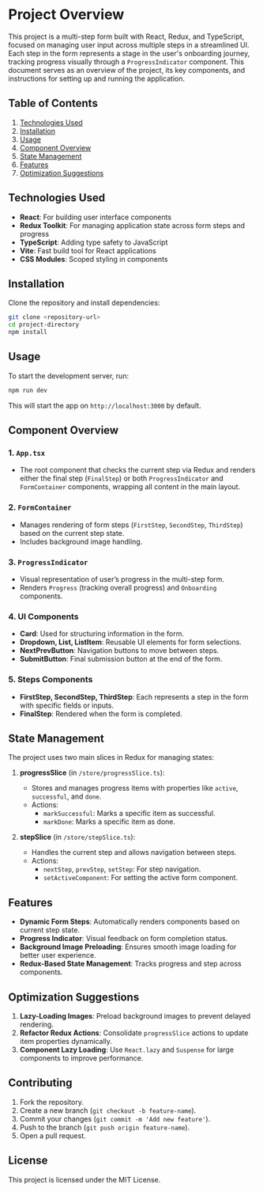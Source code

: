 
# Project Overview

This project is a multi-step form built with React, Redux, and TypeScript, focused on managing user input across multiple steps in a streamlined UI.
Each step in the form represents a stage in the user's onboarding journey, tracking progress visually through a `ProgressIndicator` component.
This document serves as an overview of the project, its key components, and instructions for setting up and running the application.

## Table of Contents
1. [Technologies Used](#technologies-used)
2. [Installation](#installation)
3. [Usage](#usage)
4. [Component Overview](#component-overview)
5. [State Management](#state-management)
6. [Features](#features)
7. [Optimization Suggestions](#optimization-suggestions)

## Technologies Used
- **React**: For building user interface components
- **Redux Toolkit**: For managing application state across form steps and progress
- **TypeScript**: Adding type safety to JavaScript
- **Vite**: Fast build tool for React applications
- **CSS Modules**: Scoped styling in components

## Installation

Clone the repository and install dependencies:

```bash
git clone <repository-url>
cd project-directory
npm install
```

## Usage

To start the development server, run:

```bash
npm run dev
```

This will start the app on `http://localhost:3000` by default.

## Component Overview

### 1. `App.tsx`
   - The root component that checks the current step via Redux and renders either the final step (`FinalStep`) or both `ProgressIndicator` and `FormContainer` components, wrapping all content in the main layout.

### 2. `FormContainer`
   - Manages rendering of form steps (`FirstStep`, `SecondStep`, `ThirdStep`) based on the current step state.
   - Includes background image handling.

### 3. `ProgressIndicator`
   - Visual representation of user’s progress in the multi-step form.
   - Renders `Progress` (tracking overall progress) and `Onboarding` components.

### 4. UI Components
   - **Card**: Used for structuring information in the form.
   - **Dropdown, List, ListItem**: Reusable UI elements for form selections.
   - **NextPrevButton**: Navigation buttons to move between steps.
   - **SubmitButton**: Final submission button at the end of the form.

### 5. Steps Components
   - **FirstStep, SecondStep, ThirdStep**: Each represents a step in the form with specific fields or inputs.
   - **FinalStep**: Rendered when the form is completed.

## State Management

The project uses two main slices in Redux for managing states:

1. **progressSlice** (in `/store/progressSlice.ts`):
    - Stores and manages progress items with properties like `active`, `successful`, and `done`.
    - Actions: 
        - `markSuccessful`: Marks a specific item as successful.
        - `markDone`: Marks a specific item as done.

2. **stepSlice** (in `/store/stepSlice.ts`):
    - Handles the current step and allows navigation between steps.
    - Actions: 
        - `nextStep`, `prevStep`, `setStep`: For step navigation.
        - `setActiveComponent`: For setting the active form component.

## Features

- **Dynamic Form Steps**: Automatically renders components based on current step state.
- **Progress Indicator**: Visual feedback on form completion status.
- **Background Image Preloading**: Ensures smooth image loading for better user experience.
- **Redux-Based State Management**: Tracks progress and step across components.

## Optimization Suggestions

1. **Lazy-Loading Images**: Preload background images to prevent delayed rendering.
2. **Refactor Redux Actions**: Consolidate `progressSlice` actions to update item properties dynamically.
3. **Component Lazy Loading**: Use `React.lazy` and `Suspense` for large components to improve performance.

## Contributing
1. Fork the repository.
2. Create a new branch (`git checkout -b feature-name`).
3. Commit your changes (`git commit -m 'Add new feature'`).
4. Push to the branch (`git push origin feature-name`).
5. Open a pull request.

## License
This project is licensed under the MIT License.
